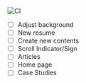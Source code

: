 ![CI](https://github.com/tranlynhathao/nhathao-tranly/actions/workflows/ci.yml/badge.svg)

- [ ] Adjust background
- [ ] New resume
- [ ] Create new contents
- [ ] Scroll Indicator/Sign
- [ ] Articles
- [ ] Home page
- [ ] Case Studies
